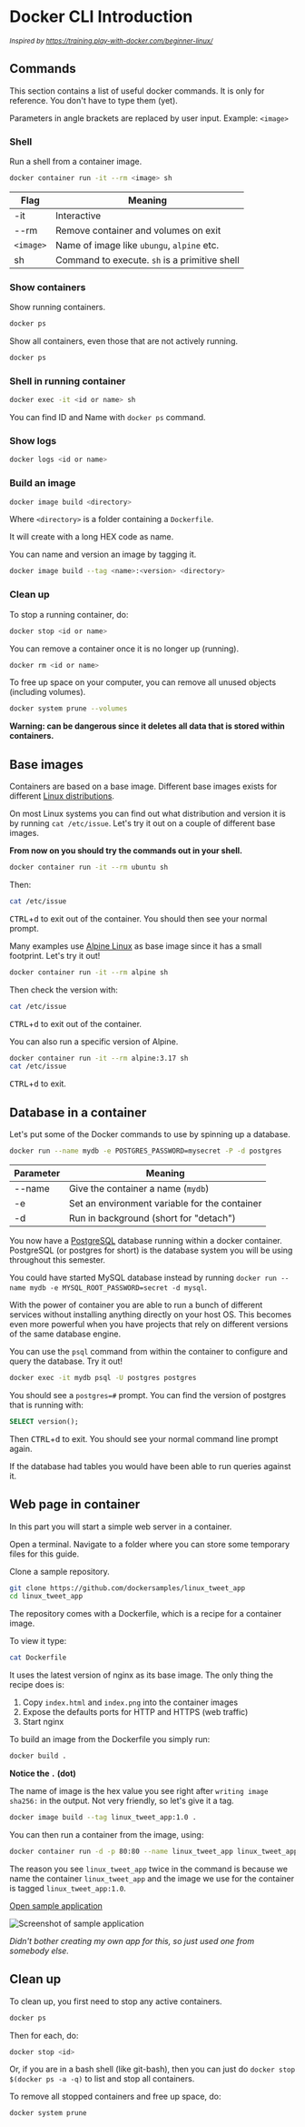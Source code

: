 # Docker CLI Introduction

<small><i>Inspired by <https://training.play-with-docker.com/beginner-linux/></small></i>

## Commands

This section contains a list of useful docker commands.
It is only for reference.
You don't have to type them (yet).

Parameters in angle brackets are replaced by user input.
Example: `<image>`

### Shell

Run a shell from a container image.

```sh
docker container run -it --rm <image> sh
```

| Flag      | Meaning                                       |
| --------- | --------------------------------------------- |
| -it       | Interactive                                   |
| --rm      | Remove container and volumes on exit          |
| `<image>` | Name of image like `ubungu`, `alpine` etc.    |
| sh        | Command to execute. `sh` is a primitive shell |

### Show containers

Show running containers.

```sh
docker ps
```

Show all containers, even those that are not actively running.

```sh
docker ps
```

### Shell in running container

```sh
docker exec -it <id or name> sh
```

You can find ID and Name with `docker ps` command.

### Show logs

```sh
docker logs <id or name>
```

### Build an image

```sh
docker image build <directory>
```

Where `<directory>` is a folder containing a `Dockerfile`.

It will create with a long HEX code as name.

You can name and version an image by tagging it.

```sh
docker image build --tag <name>:<version> <directory>
```

### Clean up

To stop a running container, do:

```sh
docker stop <id or name>
```

You can remove a container once it is no longer up (running).

```sh
docker rm <id or name>
```

To free up space on your computer, you can remove all unused objects (including
volumes).

```sh
docker system prune --volumes
```

**Warning: can be dangerous since it deletes all data that is stored within
containers.**

## Base images

Containers are based on a base image.
Different base images exists for different [Linux
distributions](https://en.wikipedia.org/wiki/Linux_distribution).

On most Linux systems you can find out what distribution and version it is by
running `cat /etc/issue`.
Let's try it out on a couple of different base images.

**From now on you should try the commands out in your shell.**

```sh
docker container run -it --rm ubuntu sh
```

Then:

```sh
cat /etc/issue
```

<kbd>CTRL</kbd>+<kbd>d</kbd> to exit out of the container.
You should then see your normal prompt.

Many examples use [Alpine Linux](https://www.alpinelinux.org/) as base image
since it has a small footprint.
Let's try it out!

```sh
docker container run -it --rm alpine sh
```

Then check the version with:

```sh
cat /etc/issue
```

<kbd>CTRL</kbd>+<kbd>d</kbd> to exit out of the container.

You can also run a specific version of Alpine.

```sh
docker container run -it --rm alpine:3.17 sh
cat /etc/issue
```

<kbd>CTRL</kbd>+<kbd>d</kbd> to exit.

## Database in a container

Let's put some of the Docker commands to use by spinning up a database.

```sh
docker run --name mydb -e POSTGRES_PASSWORD=mysecret -P -d postgres
```

| Parameter | Meaning                                       |
| --------- | --------------------------------------------- |
| --name    | Give the container a name (`mydb`)            |
| -e        | Set an environment variable for the container |
| -d        | Run in background (short for "detach")        |

You now have a [PostgreSQL](https://www.postgresql.org/) database running
within a docker container.
PostgreSQL (or postgres for short) is the database system you will be using
throughout this semester.

You could have started MySQL database instead by running `docker run --name
mydb -e MYSQL_ROOT_PASSWORD=secret -d mysql`.

With the power of container you are able to run a bunch of different services
without installing anything directly on your host OS.
This becomes even more powerful when you have projects that rely on different
versions of the same database engine.

You can use the `psql` command from within the container to configure and query
the database.
Try it out!

```sh
docker exec -it mydb psql -U postgres postgres
```

You should see a `postgres=#` prompt.
You can find the version of postgres that is running with:

```sql
SELECT version();
```

Then <kbd>CTRL</kbd>+<kbd>d</kbd> to exit.
You should see your normal command line prompt again.

If the database had tables you would have been able to run queries against it.

## Web page in container

In this part you will start a simple web server in a container.

Open a terminal.
Navigate to a folder where you can store some temporary files for this guide.

Clone a sample repository.

```sh
git clone https://github.com/dockersamples/linux_tweet_app
cd linux_tweet_app
```

The repository comes with a Dockerfile, which is a recipe for a container
image.

To view it type:

```sh
cat Dockerfile
```

It uses the latest version of nginx as its base image.
The only thing the recipe does is:

1. Copy `index.html` and `index.png` into the container images
2. Expose the defaults ports for HTTP and HTTPS (web traffic)
3. Start nginx

To build an image from the Dockerfile you simply run:

```sh
docker build .
```

**Notice the `.` (dot)**

The name of image is the hex value you see right after `writing image sha256:`
in the output.
Not very friendly, so let's give it a tag.

```sh
docker image build --tag linux_tweet_app:1.0 .
```

You can then run a container from the image, using:

```sh
docker container run -d -p 80:80 --name linux_tweet_app linux_tweet_app:1.0
```

The reason you see `linux_tweet_app` twice in the command is because we name
the container `linux_tweet_app` and the image we use for the container is
tagged `linux_tweet_app:1.0`.

[Open sample application](http://localhost)

![Screenshot of sample application](./sample-app.png)

_Didn't bother creating my own app for this, so just used one from somebody
else._

## Clean up

To clean up, you first need to stop any active containers.

```sh
docker ps
```

Then for each, do:

```sh
docker stop <id>
```

Or, if you are in a bash shell (like git-bash), then you can just do `docker
stop $(docker ps -a -q)` to list and stop all containers.

To remove all stopped containers and free up space, do:

```sh
docker system prune
```
